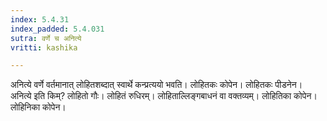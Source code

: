```yaml
---
index: 5.4.31
index_padded: 5.4.031
sutra: वर्णे च अनित्ये
vritti: kashika

---
```

अनित्ये वर्णे वर्तमानात् लोहितशब्दात् स्वार्थे कन्प्रत्ययो भवति। लोहितकः कोपेन। लोहितकः पीडनेन। अनित्ये इति किम्? लोहितो गौः। लोहितं रुधिरम्। लोहिताल्लिङ्गबाधनं वा वक्तव्यम्। लोहितिका कोपेन। लोहिनिका कोपेन।